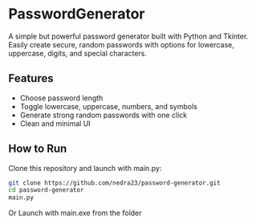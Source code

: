# PasswordGenerator

A simple but powerful password generator built with Python and Tkinter.  
Easily create secure, random passwords with options for lowercase, uppercase, digits, and special characters.

## Features
- Choose password length  
- Toggle lowercase, uppercase, numbers, and symbols  
- Generate strong random passwords with one click  
- Clean and minimal UI

## How to Run
Clone this repository and launch with main.py:
   ```bash
   git clone https://github.com/nedra23/password-generator.git
   cd password-generator
   main.py
   ```
Or Launch with main.exe from the folder
